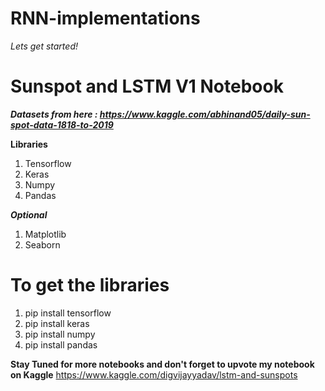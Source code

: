 # RNN-implementations

_Lets get started!_

# Sunspot and LSTM V1 Notebook

**_Datasets from here : https://www.kaggle.com/abhinand05/daily-sun-spot-data-1818-to-2019_**

**Libraries**
1. Tensorflow
2. Keras
3. Numpy
4. Pandas

**_Optional_**
1. Matplotlib
2. Seaborn

# To get the libraries
1. pip install tensorflow
2. pip install keras
3. pip install numpy
4. pip install pandas

**Stay Tuned for more notebooks and don't forget to upvote my notebook on Kaggle**
https://www.kaggle.com/digvijayyadav/lstm-and-sunspots
